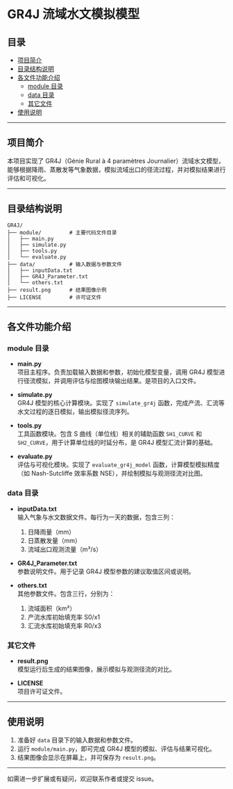 # GR4J 流域水文模拟模型

## 目录

- [项目简介](#项目简介)
- [目录结构说明](#目录结构说明)
- [各文件功能介绍](#各文件功能介绍)
  - [module 目录](#module-目录)
  - [data 目录](#data-目录)
  - [其它文件](#其它文件)
- [使用说明](#使用说明)

---

## 项目简介

本项目实现了 GR4J（Génie Rural à 4 paramètres Journalier）流域水文模型，能够根据降雨、蒸散发等气象数据，模拟流域出口的径流过程，并对模拟结果进行评估和可视化。

---

## 目录结构说明

```
GR4J/
├── module/         # 主要代码文件目录
│   ├── main.py
│   ├── simulate.py
│   ├── tools.py
│   └── evaluate.py
├── data/           # 输入数据与参数文件
│   ├── inputData.txt
│   ├── GR4J_Parameter.txt
│   └── others.txt
├── result.png      # 结果图像示例
├── LICENSE         # 许可证文件
```

---

## 各文件功能介绍

### module 目录

- **main.py**  
  项目主程序。负责加载输入数据和参数，初始化模型变量，调用 GR4J 模型进行径流模拟，并调用评估与绘图模块输出结果。是项目的入口文件。

- **simulate.py**  
  GR4J 模型的核心计算模块。实现了 `simulate_gr4j` 函数，完成产流、汇流等水文过程的逐日模拟，输出模拟径流序列。

- **tools.py**  
  工具函数模块。包含 S 曲线（单位线）相关的辅助函数 `SH1_CURVE` 和 `SH2_CURVE`，用于计算单位线的时延分布，是 GR4J 模型汇流计算的基础。

- **evaluate.py**  
  评估与可视化模块。实现了 `evaluate_gr4j_model` 函数，计算模型模拟精度（如 Nash-Sutcliffe 效率系数 NSE），并绘制模拟与观测径流对比图。

### data 目录

- **inputData.txt**  
  输入气象与水文数据文件。每行为一天的数据，包含三列：  
  1. 日降雨量（mm）  
  2. 日蒸散发量（mm）  
  3. 流域出口观测流量（m³/s）

- **GR4J_Parameter.txt**  
  参数说明文件。用于记录 GR4J 模型参数的建议取值区间或说明。

- **others.txt**  
  其他参数文件。包含三行，分别为：  
  1. 流域面积（km²）  
  2. 产流水库初始填充率 S0/x1  
  3. 汇流水库初始填充率 R0/x3

### 其它文件

- **result.png**  
  模型运行后生成的结果图像，展示模拟与观测径流的对比。

- **LICENSE**  
  项目许可证文件。

---

## 使用说明

1. 准备好 `data` 目录下的输入数据和参数文件。
2. 运行 `module/main.py`，即可完成 GR4J 模型的模拟、评估与结果可视化。
3. 结果图像会显示在屏幕上，并可保存为 `result.png`。

---

如需进一步扩展或有疑问，欢迎联系作者或提交 issue。 
